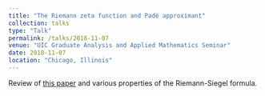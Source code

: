 ```yaml
---
title: "The Riemann zeta function and Padé approximant"
collection: talks
type: "Talk"
permalink: /talks/2018-11-07
venue: "UIC Graduate Analysis and Applied Mathematics Seminar"
date: 2018-11-07
location: "Chicago, Illinois"
---
```


Review of [this paper](https://epubs.siam.org/doi/10.1137/110853236) and various properties of the Riemann-Siegel formula.

